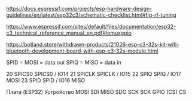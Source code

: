 https://docs.espressif.com/projects/esp-hardware-design-guidelines/en/latest/esp32c3/schematic-checklist.html#fig-rf-tuning


https://www.espressif.com/sites/default/files/documentation/esp32-c3_technical_reference_manual_en.pdf#iomuxgpio


https://botland.store/withdrawn-products/21026-esp-c3-32s-kit-wifi-bluetooth-development-board-with-esp-c3-32s-module.html

SPID = MOSI = data out
SPIQ = MISO = data in

20 SPICS0 SPICS0 / IO14
21 SPICLK SPICLK / IO15
22 SPIQ SPIQ / IO17           MOSI
23 SPID SPID / IO16           MISO

Плата (ESP32)	Устройство
MOSI	SDI
MISO	SDO
SCK	SCK
GPIO (CS)	CS

<!-- 13 14 не трогать - для отладки -->